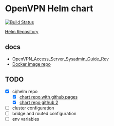 # OpenVPN Helm chart

[![Build Status](https://dev.azure.com/fazzaniheni/charts/_apis/build/status/Fazzani.charts?branchName=master)](https://dev.azure.com/fazzaniheni/charts/_build/latest?definitionId=4&branchName=master)

[Helm Repository](https://fazzani.synker.ovh/charts/)

## docs

- [OpenVPN_Access_Server_Sysadmin_Guide_Rev](https://openvpn.net/images/pdf/OpenVPN_Access_Server_Sysadmin_Guide_Rev.pdf)
- [Docker image repo](https://github.com/linuxserver/docker-openvpn-as)

## TODO

- [x] ci/helm repo
  - [x] [chart repo with github pages](helm_repo_github_doc)
  - [x] [chart repo github 2](helm_repo_github_doc2)
- [ ] cluster configuration
- [ ] bridge and routed configuration
- [ ] env variables

[helm_repo_github_doc]:https://www.jacobtomlinson.co.uk/posts/2019/how-to-create-a-helm-chart-repository-with-chartpress-travis-ci-github-pages-and-jekyll/
[helm_repo_github_doc2]:https://medium.com/@mattiaperi/create-a-public-helm-chart-repository-with-github-pages-49b180dbb417